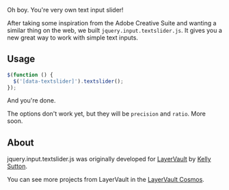 Oh boy. You're very own text input slider!

After taking some inspiration from the Adobe Creative Suite and wanting a similar thing
on the web, we built `jquery.input.textslider.js`. It gives you a new great way to
work with simple text inputs.

## Usage

```javascript
$(function () {
  $('[data-textslider]').textslider();
});
```

And you're done.

The options don't work yet, but they will be `precision` and `ratio`. More soon.

## About

jquery.input.textslider.js was originally developed for [LayerVault](http://layervault.com) by [Kelly Sutton](http://kellysutton.com).

You can see more projects from LayerVault in the [LayerVault Cosmos](http://cosmos.layervault.com).
